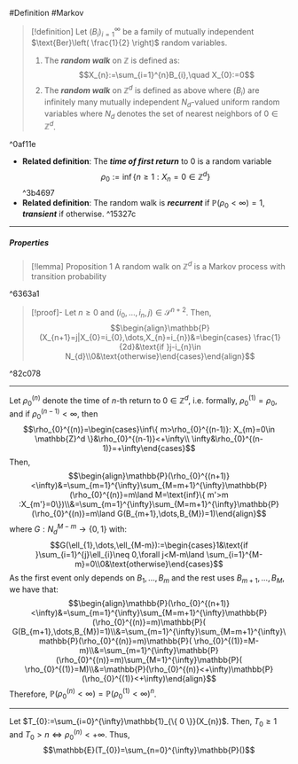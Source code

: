 #Definition #Markov 

> [!definition]
> Let $(B_{i})_{i=1}^\infty$ be a family of mutually independent $\text{Ber}\left( \frac{1}{2} \right)$ random variables. 
> 1. The ***random walk*** on $\mathbb{Z}$ is defined as: $$X_{n}:=\sum_{i=1}^{n}B_{i},\quad X_{0}:=0$$
> 2. The ***random walk*** on $\mathbb{Z}^d$ is defined as above where $(B_{i})$ are infinitely many mutually independent $N_{d}$-valued uniform random variables where $N_{d}$ denotes the set of nearest neighbors of $0\in \mathbb{Z}^d$.

^0af11e

- **Related definition**: The ***time of first return*** to $0$ is a random variable $$\rho_{0}:=\inf\{n\geq 1:X_{n}=0 \in \mathbb{Z}^d\}$$ ^3b4697
- **Related definition**: The random walk is ***recurrent*** if $\mathbb{P}(\rho_{0}<\infty)=1$, ***transient*** if otherwise. ^15327c
---
##### Properties
> [!lemma] Proposition 1
> A random walk on $\mathbb{Z}^d$ is a Markov process with transition probability

^6363a1

> [!proof]-
> Let $n\geq 0$ and $(i_{0},\dots,i_{n},j)\in \mathcal{S}^{n+2}$. Then, $$\begin{align}\mathbb{P}(X_{n+1}=j|X_{0}=i_{0},\dots,X_{n}=i_{n})&=\begin{cases} \frac{1}{2d}&\text{if }j-i_{n}\in N_{d}\\0&\text{otherwise}\end{cases}\end{align}$$

^82c078

---
Let $\rho_{0}^{(n)}$ denote the time of $n$-th return to $0\in \mathbb{Z}^d$, i.e. formally, $\rho_{0}^{(1)}=\rho_{0}$, and if $\rho_{0}^{(n-1)}<\infty$, then $$\rho_{0}^{(n)}=\begin{cases}\inf\{ m>\rho_{0}^{(n-1)}: X_{m}=0\in \mathbb{Z}^d \}&\rho_{0}^{(n-1)}<+\infty\\ \infty&\rho_{0}^{(n-1)}=+\infty\end{cases}$$Then, $$\begin{align}\mathbb{P}(\rho_{0}^{(n+1)}<\infty)&=\sum_{m=1}^{\infty}\sum_{M=m+1}^{\infty}\mathbb{P}(\rho_{0}^{(n)}=m\land M=\text{inf}\{ m'>m :X_{m'}=0\})\\&=\sum_{m=1}^{\infty}\sum_{M=m+1}^{\infty}\mathbb{P}(\rho_{0}^{(n)}=m\land G(B_{m+1},\dots,B_{M})=1)\end{align}$$where $G:N_{d}^{M-m}\to \{ 0,1 \}$ with: $$G(\ell_{1},\dots,\ell_{M-m}):=\begin{cases}1&\text{if }\sum_{i=1}^{j}\ell_{i}\neq 0,\forall j<M-m\land \sum_{i=1}^{M-m}=0\\0&\text{otherwise}\end{cases}$$As the first event only depends on $B_{1},\dots,B_{m}$ and the rest uses $B_{m+1},\dots,B_{M}$, we have that: $$\begin{align}\mathbb{P}(\rho_{0}^{(n+1)}<\infty)&=\sum_{m=1}^{\infty}\sum_{M=m+1}^{\infty}\mathbb{P}(\rho_{0}^{(n)}=m)\mathbb{P}( G(B_{m+1},\dots,B_{M})=1)\\&=\sum_{m=1}^{\infty}\sum_{M=m+1}^{\infty}\mathbb{P}(\rho_{0}^{(n)}=m)\mathbb{P}( \rho_{0}^{(1)}=M-m)\\&=\sum_{m=1}^{\infty}\mathbb{P}(\rho_{0}^{(n)}=m)\sum_{M=1}^{\infty}\mathbb{P}( \rho_{0}^{(1)}=M)\\&=\mathbb{P}(\rho_{0}^{(n)}<+\infty)\mathbb{P}(\rho_{0}^{(1)}<+\infty)\end{align}$$Therefore, $\mathbb{P}(\rho_{0}^{(n)}<\infty)=\mathbb{P}(\rho_{0}^{(1)}<\infty)^n$.

---
Let $T_{0}:=\sum_{i=0}^{\infty}\mathbb{1}_{\{ 0 \}}(X_{n})$. Then, $T_{0}\geq 1$ and $T_{0}>n\iff\rho_{0}^{(n)}<+\infty$. Thus, $$\mathbb{E}(T_{0})=\sum_{n=0}^{\infty}\mathbb{P}()$$ 
